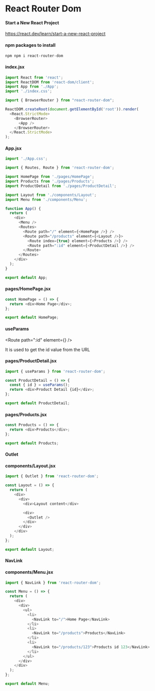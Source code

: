 # React Router Dom

#### Start a New React Project
https://react.dev/learn/start-a-new-react-project

#### npm packages to install
```sh
npm npm i react-router-dom
```

#### index.jsx
```javascript
import React from 'react';
import ReactDOM from 'react-dom/client';
import App from './App';
import './index.css';

import { BrowserRouter } from "react-router-dom";

ReactDOM.createRoot(document.getElementById('root')).render(
  <React.StrictMode>
    <BrowserRouter>
      <App />
    </BrowserRouter>
  </React.StrictMode>
);
```

#### App.jsx
```javascript
import './App.css';

import { Routes, Route } from 'react-router-dom';

import HomePage from './pages/HomePage';
import Products from './pages/Products';
import ProductDetail from './pages/ProductDetail';

import Layout from './components/Layout';
import Menu from './components/Menu';

function App() {
  return (
    <div>
      <Menu />
      <Routes>
        <Route path="/" element={<HomePage />} />
        <Route path="/products" element={<Layout />}>
          <Route index={true} element={<Products />} />
          <Route path=":id" element={<ProductDetail />} />
        </Route>
      </Routes>
    </div>
  );
}

export default App;
```


#### pages/HomePage.jsx
```javascript
const HomePage = () => {
  return <div>Home Page</div>;
};

export default HomePage;
```

#### useParams

<Route path=":id" element={<ProductDetail />} />

It is used to get the id value from the URL

#### pages/ProductDetail.jsx
```javascript
import { useParams } from 'react-router-dom';

const ProductDetail = () => {
  const { id } = useParams();
  return <div>Product Detail {id}</div>;
};

export default ProductDetail;
```

#### pages/Products.jsx
```javascript
const Products = () => {
  return <div>Products</div>;
};

export default Products;
```


#### Outlet
#### components/Layout.jsx
```javascript
import { Outlet } from 'react-router-dom';

const Layout = () => {
  return (
    <div>
      <div>
        <div>Layout content</div>

        <div>
          <Outlet />
        </div>
      </div>
    </div>
  );
};

export default Layout;
```

#### NavLink
#### components/Menu.jsx
```javascript
import { NavLink } from 'react-router-dom';

const Menu = () => {
  return (
    <div>
      <div>
        <ul>
          <li>
            <NavLink to="/">Home Page</NavLink>
          </li>
          <li>
            <NavLink to="/products">Products</NavLink>
          </li>
          <li>
            <NavLink to="/products/123">Products id 123</NavLink>
          </li>
        </ul>
      </div>
    </div>
  );
};

export default Menu;
```
